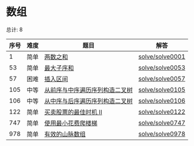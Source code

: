 # 数组

<!--- table -->

总计: 8

| 序号 | 难度 | 题目                                                                                                                           | 解答                                  |
| ---- | ---- | ------------------------------------------------------------------------------------------------------------------------------ | ------------------------------------- |
| 1    | 简单 | [两数之和](https://leetcode-cn.com/problems/two-sum)                                                                           | [solve/solve0001](../solve/solve0001) |
| 53   | 简单 | [最大子序和](https://leetcode-cn.com/problems/maximum-subarray/)                                                               | [solve/solve0053](../solve/solve0053) |
| 57   | 困难 | [插入区间](https://leetcode-cn.com/problems/insert-interval/)                                                                  | [solve/solve0057](../solve/solve0057) |
| 105  | 中等 | [从前序与中序遍历序列构造二叉树](https://leetcode-cn.com/problems/construct-binary-tree-from-preorder-and-inorder-traversal/)  | [solve/solve0105](../solve/solve0105) |
| 106  | 中等 | [从中序与后序遍历序列构造二叉树](https://leetcode-cn.com/problems/construct-binary-tree-from-inorder-and-postorder-traversal/) | [solve/solve0106](../solve/solve0106) |
| 122  | 简单 | [买卖股票的最佳时机 II](https://leetcode-cn.com/problems/best-time-to-buy-and-sell-stock-ii/)                                  | [solve/solve0122](../solve/solve0122) |
| 747  | 简单 | [使用最小花费爬楼梯](https://leetcode-cn.com/problems/min-cost-climbing-stairs/)                                               | [solve/solve0747](../solve/solve0747) |
| 978  | 简单 | [有效的山脉数组](https://leetcode-cn.com/problems/valid-mountain-array/)                                                       | [solve/solve0978](../solve/solve0978) |
